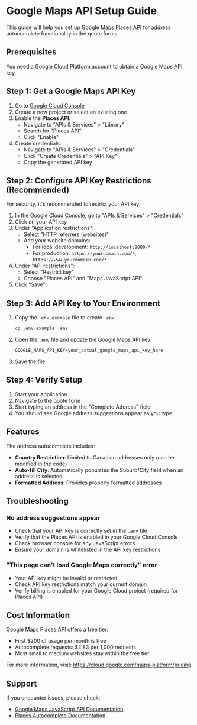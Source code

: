 # Google Maps API Setup Guide

This guide will help you set up Google Maps Places API for address autocomplete functionality in the quote forms.

## Prerequisites

You need a Google Cloud Platform account to obtain a Google Maps API key.

## Step 1: Get a Google Maps API Key

1. Go to [Google Cloud Console](https://console.cloud.google.com/)
2. Create a new project or select an existing one
3. Enable the **Places API**:
   - Navigate to "APIs & Services" > "Library"
   - Search for "Places API"
   - Click "Enable"
4. Create credentials:
   - Navigate to "APIs & Services" > "Credentials"
   - Click "Create Credentials" > "API Key"
   - Copy the generated API key

## Step 2: Configure API Key Restrictions (Recommended)

For security, it's recommended to restrict your API key:

1. In the Google Cloud Console, go to "APIs & Services" > "Credentials"
2. Click on your API key
3. Under "Application restrictions":
   - Select "HTTP referrers (websites)"
   - Add your website domains:
     - For local development: `http://localhost:8080/*`
     - For production: `https://yourdomain.com/*`, `https://www.yourdomain.com/*`
4. Under "API restrictions":
   - Select "Restrict key"
   - Choose "Places API" and "Maps JavaScript API"
5. Click "Save"

## Step 3: Add API Key to Your Environment

1. Copy the `.env.example` file to create `.env`:
   ```bash
   cp .env.example .env
   ```

2. Open the `.env` file and update the Google Maps API key:
   ```
   GOOGLE_MAPS_API_KEY=your_actual_google_maps_api_key_here
   ```

3. Save the file

## Step 4: Verify Setup

1. Start your application
2. Navigate to the quote form
3. Start typing an address in the "Complete Address" field
4. You should see Google address suggestions appear as you type

## Features

The address autocomplete includes:
- **Country Restriction**: Limited to Canadian addresses only (can be modified in the code)
- **Auto-fill City**: Automatically populates the Suburb/City field when an address is selected
- **Formatted Address**: Provides properly formatted addresses

## Troubleshooting

### No address suggestions appear
- Check that your API key is correctly set in the `.env` file
- Verify that the Places API is enabled in your Google Cloud Console
- Check browser console for any JavaScript errors
- Ensure your domain is whitelisted in the API key restrictions

### "This page can't load Google Maps correctly" error
- Your API key might be invalid or restricted
- Check API key restrictions match your current domain
- Verify billing is enabled for your Google Cloud project (required for Places API)

## Cost Information

Google Maps Places API offers a free tier:
- First $200 of usage per month is free
- Autocomplete requests: $2.83 per 1,000 requests
- Most small to medium websites stay within the free tier

For more information, visit: https://cloud.google.com/maps-platform/pricing

## Support

If you encounter issues, please check:
- [Google Maps JavaScript API Documentation](https://developers.google.com/maps/documentation/javascript)
- [Places Autocomplete Documentation](https://developers.google.com/maps/documentation/javascript/places-autocomplete)
